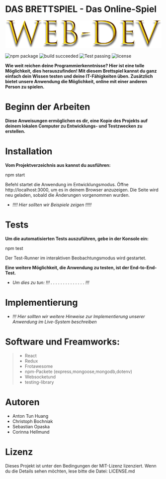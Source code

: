 # DAS BRETTSPIEL - Das Online-Spiel
![logo](img/../src/img/LogoSpiel.png)


![npm package](https://img.shields.io/badge/npm%20package-v1-brightgreen.svg) ![build succeeded](https://img.shields.io/badge/build-succeeded-brightgreen.svg) ![Test passing](https://img.shields.io/badge/Tests-passing-brightgreen.svg)
 ![license](https://img.shields.io/github/license/mashape/apistatus.svg)


  **Wie weit reichen deine Programmierkenntnisse? Hier ist eine tolle Möglichkeit, dies herauszufinden! Mit diesem Brettspiel kannst du ganz einfach dein Wissen testen und deine IT-Fähigkeiten üben. Zusätzlich bietet unsere Anwendung die Möglichkeit, online mit einer anderen Person zu spielen.**

# Beginn der Arbeiten

  **Diese Anweisungen ermöglichen es dir, eine Kopie des Projekts auf deinem lokalen Computer zu Entwicklungs- und Testzwecken zu erstellen.**

# Installation

  **Vom Projektverzeichnis aus kannst du ausführen:**

npm start

Befehl startet die Anwendung im Entwicklungsmodus.
Öffne http://localhost:3000, um es in deinem Browser anzuzeigen.
Die Seite wird neu geladen, sobald die Änderungen vorgenommen wurden.


* *!!!! Hier sollten wir Beispiele zeigen !!!!!*

# Tests

  **Um die automatisierten Tests auszuführen, gebe in der Konsole ein:**

npm test

Der Test-Runner im interaktiven Beobachtungsmodus wird gestartet.

  **Eine weitere Möglichkeit, die Anwendung zu testen, ist der End-to-End-Test.**
  
* *Um dies zu tun: !!! . . . . . . . . . . . . . . !!!*


# Implementierung

* *!!! Hier sollten wir weitere Hinweise zur Implementierung unserer Anwendung im Live-System beschreiben*

# Software und Freamworks:

> * React
> * Redux
> * Frotawesome
> * npm-Packete (express,mongoose,mongodb,dotenv)
> * Websocketund
> * testing-library


# Autoren
* Anton Tun Huang
* Christoph Bochniak
* Sebastian Opaska 
* Corinna Hellmund

# Lizenz
Dieses Projekt ist unter den Bedingungen der MIT-Lizenz lizenziert. Wenn du die Details sehen möchten, lese bitte die Datei: 
LICENSE.md

